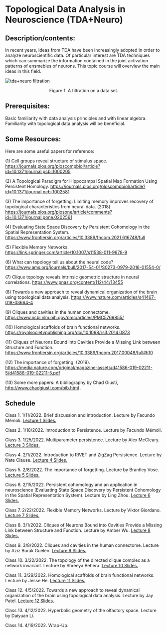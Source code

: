 # Topological Data Analysis in Neuroscience (TDA+Neuro)

## Description/contents: 
In recent years, ideas from TDA have been increasingly adopted in order to analyze neuroscientific data. Of particular interest are TDA techniques which can summarize the information contained in the joint activation patterns of ensmebles of neurons. This topic course will overview the main ideas in this field.


![tda+neuro filtration](https://user-images.githubusercontent.com/25011329/148897433-121fe6ab-641a-4533-aa68-bb9960de86f0.png)


<p align = "center">
Figure 1. A filtration on a data set.
</p>

## Prerequisites: 
Basic familiarity with data analysis principles and with linear algebra. Familiarity with topological data analysis will be beneficial.

## Some Resources: 
Here are some useful papers for reference:

(1) Cell groups reveal structure of stimulus space. https://journals.plos.org/ploscompbiol/article?id=10.1371/journal.pcbi.1000205 

(2) A Topological Paradigm for Hippocampal Spatial Map Formation Using Persistent Homology. https://journals.plos.org/ploscompbiol/article?id=10.1371/journal.pcbi.1002581

(3) The importance of forgetting: Limiting memory improves recovery of topological characteristics from neural data. (2018) https://journals.plos.org/plosone/article/comments?id=10.1371/journal.pone.0202561

(4) Evaluating State Space Discovery by Persistent Cohomology in the Spatial Representation System. https://www.frontiersin.org/articles/10.3389/fncom.2021.616748/full

(5) Flexible Memory Networks. https://link.springer.com/article/10.1007/s11538-011-9678-9

(6) What can topology tell us about the neural code? https://www.ams.org/journals/bull/2017-54-01/S0273-0979-2016-01554-0/

(7) Clique topology reveals intrinsic geometric structure in neural correlations. https://www.pnas.org/content/112/44/13455 

(8) Towards a new approach to reveal dynamical organization of the brain using topological data analysis. https://www.nature.com/articles/s41467-018-03664-4

(9) Cliques and cavities in the human connectome. https://www.ncbi.nlm.nih.gov/pmc/articles/PMC5769855/

(10)  Homological scaffolds of brain functional networks. https://royalsocietypublishing.org/doi/10.1098/rsif.2014.0873

(11) Cliques of Neurons Bound into Cavities Provide a Missing Link between Structure and Function. https://www.frontiersin.org/articles/10.3389/fncom.2017.00048/full#h10


(12) The importance of forgetting. (2019). https://media.nature.com/original/magazine-assets/d41586-019-02211-5/d41586-019-02211-5.pdf

(13) Some more papers: A bibliography by Chad Giusti, http://www.chadgiusti.com/bib.html .



## Schedule

Class 1. 1/11/2022. Brief discussion and introduction. Lecture by Facundo Mémoli. [Lecture 1 Slides.](https://github.com/ndag/TDA-and-Neuro/blob/main/Lecture%201%201-11-2022.pdf)

Class 2. 1/18/2022. Introduction to Persistence. Lecture by Facundo Mémoli.

Class 3. 1/25/2022. Multiparameter persistence. Lecture by Alex McCleary. [Lecture 3 Slides.](https://github.com/ndag/TDA-and-Neuro/blob/main/Lecture%203%201-25-2022.pdf)

Class 4. 2/1/2022. Introduction to RIVET and ZigZag Persistence. Lecture by Nate Clause. [Lecture 4 Slides.](https://github.com/ndag/TDA-and-Neuro/tree/main/Lecture%204%202-1-2022)

Class 5. 2/8/2022. The importance of forgetting. Lecture by Brantley Vose. [Lecture 5 Slides.](https://github.com/ndag/TDA-and-Neuro/tree/main/Lecture%205%202-8-2022)

Class 6. 2/15/2022. Persistent cohomology and an application in neuroscience (Evaluating State Space Discovery by Persistent Cohomology in the Spatial Representation System). Lecture by Ling Zhou. [Lecture 6 Slides.](https://github.com/ndag/TDA-and-Neuro/blob/main/Lecture%206%202-15-2022.pdf)

Class 7. 2/22/2022. Flexible Memory Networks. Lecture by Viktor Giordano. [Lecture 7 Slides.](https://github.com/ndag/TDA-and-Neuro/blob/main/Lecture%207%202-22-2022.pdf)

Class 8. 3/1/2022. Cliques of Neurons Bound into Cavities Provide a Missing Link between Structure and Function. Lecture by Amber Wu. [Lecture 8 Slides.](https://github.com/ndag/TDA-and-Neuro/blob/main/Lecture%208%203-1-2022.pdf)

Class 9. 3/8/2022. Cliques and cavities in the human connectome. Lecture by Aziz Burak Guelen. [Lecture 9 Slides.](https://github.com/ndag/TDA-and-Neuro/blob/main/Lecture%209%203-8-2022.pdf)

Class 10. 3/22/2022. The topology of the directed clique complex as a network invariant. Lecture by Shreeya Behera. [Lecture 10 Slides.](https://github.com/ndag/TDA-and-Neuro/blob/main/Lecture%2010%203-22-2022.pdf)

Class 11. 3/29/2022. Homological scaffolds of brain functional networks. Lecture by Jesse He. [Lecture 11 Slides.](https://github.com/ndag/TDA-and-Neuro/blob/main/Lecture%2011%203-29-2022.pdf)

Class 12. 4/5/2022. Towards a new approach to reveal dynamical organization of the brain using topological data analysis. Lecture by Jay Patel. [Lecture 12 Slides.](https://github.com/ndag/TDA-and-Neuro/blob/main/Lecture%2012%204-5-2022.pdf)

Class 13. 4/12/2022. Hyperbolic geometry of the olfactory space. Lecture by Daiyuan Li. 

Class 14. 4/19/2022. Wrap-Up.
